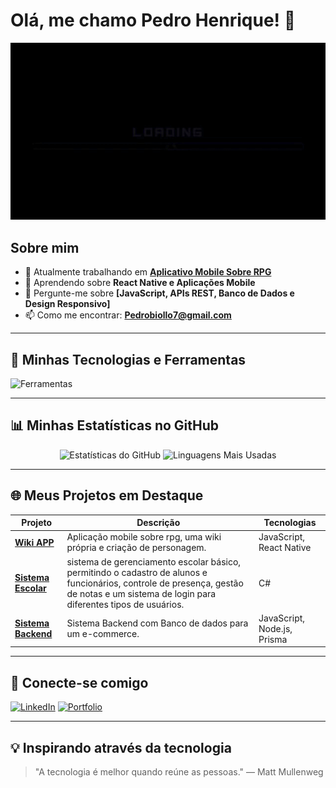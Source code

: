 # Olá, me chamo Pedro Henrique! 👋

![Loading_Gif](https://github.com/PedroHSilva1/PedroHSilva1/blob/main/loading.gif)

## Sobre mim

- 🔭 Atualmente trabalhando em **[Aplicativo Mobile Sobre RPG](https://github.com/PedroHSilva1/rpg-app)**
- 🌱 Aprendendo sobre **React Native e Aplicações Mobile**
- 💬 Pergunte-me sobre **[JavaScript, APIs REST, Banco de Dados e Design Responsivo]**
- 📫 Como me encontrar: **Pedrobiollo7@gmail.com**

---

## 🚀 Minhas Tecnologias e Ferramentas

![Ferramentas](https://skillicons.dev/icons?i=python,js,html,css,react,nodejs,java,git,github,docker)

---

## 📊 Minhas Estatísticas no GitHub

<div align="center">

![Estatísticas do GitHub](https://github-readme-stats.vercel.app/api?username=PedroHSilva1&show_icons=true&theme=radical&count_private=true)
![Linguagens Mais Usadas](https://github-readme-stats.vercel.app/api/top-langs/?username=PedroHSilva1&layout=compact&theme=radical)

</div>

---

## 🌐 Meus Projetos em Destaque

| Projeto | Descrição | Tecnologias |
|---------|-----------|-------------|
| [**Wiki APP**](https://github.com/PedroHSilva1/rpg-app) | Aplicação mobile sobre rpg, uma wiki própria e criação de personagem. | JavaScript, React Native |
| [**Sistema Escolar**](https://github.com/PedroHSilva1/Sistema-escolar) | sistema de gerenciamento escolar básico, permitindo o cadastro de alunos e funcionários, controle de presença, gestão de notas e um sistema de login para diferentes tipos de usuários. | C# |
| [**Sistema Backend**](https://github.com/PedroHSilva1/Desafio_Node/tree/main) | Sistema Backend com Banco de dados para um e-commerce. | JavaScript, Node.js, Prisma |

---

## 🌟 Conecte-se comigo

[![LinkedIn](https://img.shields.io/badge/LinkedIn-0077B5?style=for-the-badge&logo=linkedin&logoColor=white)](https://www.linkedin.com/in/pedro-henrique-965ba8240/)
[![Portfolio](https://img.shields.io/badge/Portfólio-24292E?style=for-the-badge&logo=githubpages&logoColor=white)](https://github.com/PedroHSilva1?tab=repositories)

---

## 💡 Inspirando através da tecnologia

> "A tecnologia é melhor quando reúne as pessoas." — Matt Mullenweg
